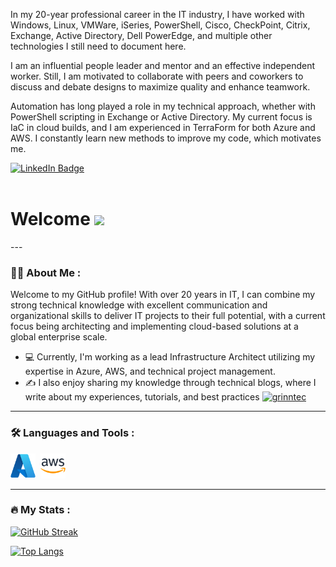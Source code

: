 In my 20-year professional career in the IT industry, I have worked with Windows, Linux, VMWare, iSeries, PowerShell, Cisco, CheckPoint, Citrix, Exchange, Active Directory, Dell PowerEdge, and multiple other technologies I still need to document here.

I am an influential people leader and mentor and an effective independent worker. Still, I am motivated to collaborate with peers and coworkers to discuss and debate designs to maximize quality and enhance teamwork.

Automation has long played a role in my technical approach, whether with PowerShell scripting in Exchange or Active Directory. My current focus is IaC in cloud builds, and I am experienced in TerraForm for both Azure and AWS. I constantly learn new methods to improve my code, which motivates me.

<div id="badges">
  <a href="https://www.linkedin.com/in/neilgrinnall/">
    <img src="https://img.shields.io/badge/LinkedIn-blue?style=for-the-badge&logo=linkedin&logoColor=white" alt="LinkedIn Badge"/>
  </a>
</div>

<img src="https://komarev.com/ghpvc/?username=neilgri&style=flat-square&color=blue" alt=""/>

<h1>
  Welcome
  <img src="https://media.giphy.com/media/hvRJCLFzcasrR4ia7z/giphy.gif" width="30px"/>
</h1>
---

### :man_technologist: About Me :
Welcome to my GitHub profile! With over 20 years in IT, I can combine my strong technical knowledge with excellent communication and organizational skills to deliver IT projects to their full potential, with a current focus being architecting and implementing cloud-based solutions at a global enterprise scale.

- 💻 Currently, I'm working as a lead Infrastructure Architect utilizing my expertise in Azure, AWS, and technical project management.
- ✍️ I also enjoy sharing my knowledge through technical blogs, where I write about my experiences, tutorials, and best practices [![grinntec](https://img.shields.io/badge/grinntec-blue)](https://grinntec.net)
---
### :hammer_and_wrench: Languages and Tools :

<div>
 <img src="https://github.com/devicons/devicon/blob/master/icons/azure/azure-original.svg" title="Azure" alt="Azure" width="40" height="40"/>&nbsp;
 <img src="https://github.com/devicons/devicon/blob/master/icons/amazonwebservices/amazonwebservices-original-wordmark.svg" title="Git" **alt="AWS" width="40" height="40"/>&nbsp;
 </div>



---

### :fire: My Stats :
[![GitHub Streak](http://github-readme-streak-stats.herokuapp.com?user=grinntec&theme=dark&background=000000)](https://git.io/streak-stats)


[![Top Langs](https://github-readme-stats.vercel.app/api/top-langs/?username=grinntec&layout=compact&theme=vision-friendly-dark)](https://github.com/anuraghazra/github-readme-stats)

